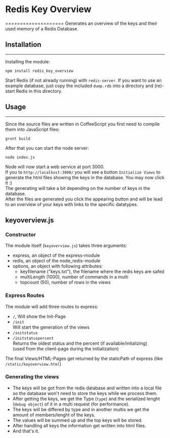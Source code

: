 # Redis Key Overview
====================
Generates an overview of the keys and their used memory of a Redis Database.

## Installation
---------------
Installing the module:

	npm install redis_key_overview
	
Start Redis (if not already running) with `redis-server`. If you want to use an example database, just copy the included `dump.rdb` into a directory and (re)-start Redis in this directory.

	
## Usage
--------

Since the source files are written in CoffeeScript you first need to compile them into JavaScript files:

	grunt build

After that you can start the node server:

	node index.js

Node will now start a web service at port 3000.  
If you to `http://localhost:3000/` you will see a button `Initialize Views` to generate the html files showing the keys in the database. You may now click it :)  
The generating will take a bit depending on the number of keys in the database.  
After the files are generated you click the appearing button and will be lead to an overview of your keys with links to the specific datatypes.


## keyoverview.js

### Constructor

The module itself (`keyoverview.js`) takes three arguments:

* express, an object of the express-module
* redis, an object of the node_redis-module
* options, an object with following attributes:
	* keyfilename ("keys.txt"), the filename where the redis keys are safed
	* multiLength (1000), number of commands in a multi
	* topcount (50), number of rows in the views

### Express Routes

The module will add three routes to express:

* `/`, Will show the Init-Page
* `/init`  
Will start the generation of the views
* `/initstatus`
* `/initstatuspercent`  
Returns the oldest status and the percent (if available/initalizing)  
(used from the client-page during the initialization)  

The final Views/HTML-Pages get returned by the staticPath of express (like `/static/keyoverview.html`)

### Generating the views

* The keys will be got from the redis database and written into a local file so the database won't need to store the keys while we process them.  
* After getting the keys, we get the Type (`type`) and the serialized lenght (`debug object`) of it in a multi request (for performance).  
* The keys will be differed by type and in another multis we get the amount of members/lenght of the keys.  
* The values will be summed up and the top keys will be stored.  
* After handling all keys the information get written into html files.  
* And that's it.